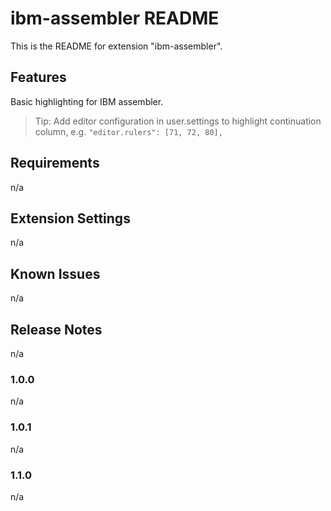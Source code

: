 # ibm-assembler README

This is the README for extension "ibm-assembler".

## Features

Basic highlighting for IBM assembler.

> Tip: Add editor configuration in user.settings to highlight continuation column, e.g. `"editor.rulers": [71, 72, 80],`

## Requirements

n/a

## Extension Settings

n/a

## Known Issues

n/a

## Release Notes

n/a

### 1.0.0

n/a

### 1.0.1

n/a

### 1.1.0

n/a